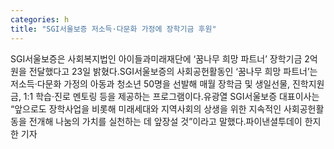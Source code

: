 ```yaml
---
categories: h
title: "SGI서울보증 저소득·다문화 가정에 장학기금 후원"
---
```

SGI서울보증은 사회복지법인 아이들과미래재단에 ‘꿈나무 희망 파트너’ 장학기금 2억원을 전달했다고 23일 밝혔다.SGI서울보증의 사회공헌활동인 ‘꿈나무 희망 파트너’는 저소득·다문화 가정의 아동과 청소년 50명을 선발해 매월 장학금 및 생일선물, 진학지원금, 1:1 학습·진로 멘토링 등을 제공하는 프로그램이다.유광열 SGI서울보증 대표이사는 “앞으로도 장학사업을 비롯해 미래세대와 지역사회의 상생을 위한 지속적인 사회공헌활동을 전개해 나눔의 가치를 실천하는 데 앞장설 것”이라고 말했다.파이낸셜투데이 한지한 기자